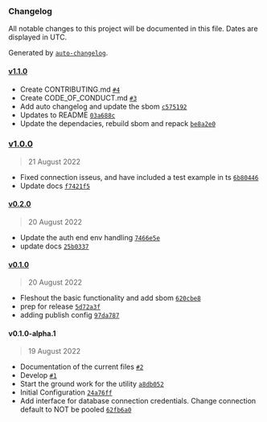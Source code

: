 ### Changelog

All notable changes to this project will be documented in this file. Dates are displayed in UTC.

Generated by [`auto-changelog`](https://github.com/CookPete/auto-changelog).

#### [v1.1.0](https://github.com/ElCapitanSponge/tysql/compare/v1.0.0...v1.1.0)

- Create CONTRIBUTING.md [`#4`](https://github.com/ElCapitanSponge/tysql/pull/4)
- Create CODE_OF_CONDUCT.md [`#3`](https://github.com/ElCapitanSponge/tysql/pull/3)
- Add auto changelog and update the sbom [`c575192`](https://github.com/ElCapitanSponge/tysql/commit/c575192eb9bc25422f176ded06d160a2e75e7127)
- Updates to README [`03a688c`](https://github.com/ElCapitanSponge/tysql/commit/03a688ceb8ec28feceb8901c80b20fb283f1125f)
- Update the dependacies, rebuild sbom and repack [`be8a2e0`](https://github.com/ElCapitanSponge/tysql/commit/be8a2e0fcb45edb910e981a21c6792e81255f47b)

### [v1.0.0](https://github.com/ElCapitanSponge/tysql/compare/v0.2.0...v1.0.0)

> 21 August 2022

- Fixed connection isseus, and have included a test example in ts [`6b80446`](https://github.com/ElCapitanSponge/tysql/commit/6b804462e88e3d10099d950a6c13f3a4d928be3f)
- Update docs [`f7421f5`](https://github.com/ElCapitanSponge/tysql/commit/f7421f5b6c75d7fe63b113d1627e31d36bfbd7bb)

#### [v0.2.0](https://github.com/ElCapitanSponge/tysql/compare/v0.1.0...v0.2.0)

> 20 August 2022

- Update the auth end env handling [`7466e5e`](https://github.com/ElCapitanSponge/tysql/commit/7466e5eb7d9f1886a4a65850e0cc47db2b3ab175)
- update docs [`25b0337`](https://github.com/ElCapitanSponge/tysql/commit/25b0337626b2f8fb29abe7095277b5a94c03bf35)

#### [v0.1.0](https://github.com/ElCapitanSponge/tysql/compare/v0.1.0-alpha.1...v0.1.0)

> 20 August 2022

- Fleshout the basic functionality and add sbom [`620cbe8`](https://github.com/ElCapitanSponge/tysql/commit/620cbe88ca3da5ee01216ff28ed0861589e814c9)
- prep for release [`5d72a3f`](https://github.com/ElCapitanSponge/tysql/commit/5d72a3fd6f054f2f719d4e470d4c0b87f755a859)
- adding publish config [`97da787`](https://github.com/ElCapitanSponge/tysql/commit/97da787d3bce6e9d87e269fa9e95ddfd7612b1ef)

#### v0.1.0-alpha.1

> 19 August 2022

- Documentation of the current files [`#2`](https://github.com/ElCapitanSponge/tysql/pull/2)
- Develop [`#1`](https://github.com/ElCapitanSponge/tysql/pull/1)
- Start the ground work for the utility [`a8db052`](https://github.com/ElCapitanSponge/tysql/commit/a8db0529b56f75966abc19a5eb97871b358d57bd)
- Initial Configuration [`24a76ff`](https://github.com/ElCapitanSponge/tysql/commit/24a76ff9d36a6ad2d5c5868adc79878a35fdc68b)
- Add interface for database connection credentials. Change connection default to NOT be pooled [`62fb6a0`](https://github.com/ElCapitanSponge/tysql/commit/62fb6a0e35f8258841d178fdefb49016c7f01527)
